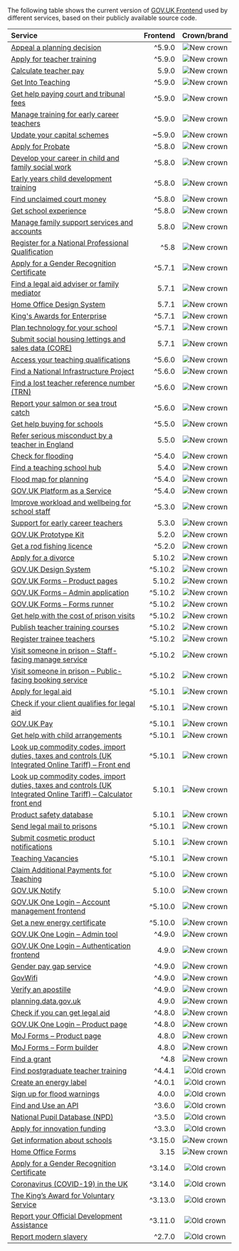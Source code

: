 The following table shows the current version of [GOV.UK Frontend](https://github.com/alphagov/govuk-frontend) used by different services, based on their publicly available source code.

| Service | Frontend | Crown/brand |
| :------ | -------------------: | :---------------: |
| [Appeal a planning decision](https://github.com/Planning-Inspectorate/appeal-planning-decision/) | ^5.9.0 | ![New crown](assets/new-crown.svg) |
| [Apply for teacher training](https://github.com/DFE-Digital/apply-for-teacher-training/) | ^5.9.0 | ![New crown](assets/new-crown.svg) |
| [Calculate teacher pay](https://github.com/DFE-Digital/teacher-pay-calculator/) | 5.9.0 | ![New crown](assets/new-crown.svg) |
| [Get Into Teaching](https://github.com/DFE-Digital/get-into-teaching-app/) | ^5.9.0 | ![New crown](assets/new-crown.svg) |
| [Get help paying court and tribunal fees](https://github.com/ministryofjustice/hwf-publicapp/) | ^5.9.0 | ![New crown](assets/new-crown.svg) |
| [Manage training for early career teachers](https://github.com/DFE-Digital/early-careers-framework/) | ^5.9.0 | ![New crown](assets/new-crown.svg) |
| [Update your capital schemes](https://github.com/acteng/update-your-capital-schemes/) | ~5.9.0 | ![New crown](assets/new-crown.svg) |
| [Apply for Probate](https://github.com/hmcts/probate-frontend/) | ^5.8.0 | ![New crown](assets/new-crown.svg) |
| [Develop your career in child and family social work](https://github.com/DFE-Digital/childrens-social-care-cpd/tree/main/Childrens-Social-Care-CPD/) | ^5.8.0 | ![New crown](assets/new-crown.svg) |
| [Early years child development training](https://github.com/DFE-Digital/early-years-foundation-recovery/) | ^5.8.0 | ![New crown](assets/new-crown.svg) |
| [Find unclaimed court money](https://github.com/ministryofjustice/find-unclaimed-court-money/) | ^5.8.0 | ![New crown](assets/new-crown.svg) |
| [Get school experience](https://github.com/DFE-Digital/schools-experience/) | ^5.8.0 | ![New crown](assets/new-crown.svg) |
| [Manage family support services and accounts](https://github.com/DFE-Digital/fh-services/tree/main/src/shared/web-components/src/familyhubs-frontend/) | 5.8.0 | ![New crown](assets/new-crown.svg) |
| [Register for a National Professional Qualification](https://github.com/DFE-Digital/npq-registration/) | ^5.8 | ![New crown](assets/new-crown.svg) |
| [Apply for a Gender Recognition Certificate](https://github.com/ministryofjustice/grc-app/) | ^5.7.1 | ![New crown](assets/new-crown.svg) |
| [Find a legal aid adviser or family mediator](https://github.com/ministryofjustice/fala/) | 5.7.1 | ![New crown](assets/new-crown.svg) |
| [Home Office Design System](https://github.com/UKHomeOffice/home-office-design-system/tree/main/components/page/) | 5.7.1 | ![New crown](assets/new-crown.svg) |
| [King's Awards for Enterprise](https://github.com/bitzesty/qae/) | ^5.7.1 | ![New crown](assets/new-crown.svg) |
| [Plan technology for your school](https://github.com/DFE-Digital/plan-technology-for-your-school/tree/main/src/Dfe.PlanTech.Web.Node/) | ^5.7.1 | ![New crown](assets/new-crown.svg) |
| [Submit social housing lettings and sales data (CORE)](https://github.com/communitiesuk/submit-social-housing-lettings-and-sales-data/) | 5.7.1 | ![New crown](assets/new-crown.svg) |
| [Access your teaching qualifications](https://github.com/DFE-Digital/access-your-teaching-qualifications/) | ^5.6.0 | ![New crown](assets/new-crown.svg) |
| [Find a National Infrastructure Project](https://github.com/Planning-Inspectorate/applications-service/) | ^5.6.0 | ![New crown](assets/new-crown.svg) |
| [Find a lost teacher reference number (TRN)](https://github.com/DFE-Digital/find-a-lost-trn/) | ^5.6.0 | ![New crown](assets/new-crown.svg) |
| [Report your salmon or sea trout catch](https://github.com/DEFRA/rod-catch-returns-frontend/) | ^5.6.0 | ![New crown](assets/new-crown.svg) |
| [Get help buying for schools](https://github.com/DFE-Digital/buy-for-your-school/) | ^5.5.0 | ![New crown](assets/new-crown.svg) |
| [Refer serious misconduct by a teacher in England](https://github.com/DFE-Digital/refer-serious-misconduct/) | 5.5.0 | ![New crown](assets/new-crown.svg) |
| [Check for flooding](https://github.com/DEFRA/flood-app/) | ^5.4.0 | ![New crown](assets/new-crown.svg) |
| [Find a teaching school hub](https://github.com/DFE-Digital/teaching-school-hub-finder/) | 5.4.0 | ![New crown](assets/new-crown.svg) |
| [Flood map for planning](https://github.com/DEFRA/fmp-app/) | ^5.4.0 | ![New crown](assets/new-crown.svg) |
| [GOV.UK Platform as a Service](https://github.com/alphagov/paas-product-pages/) | ^5.4.0 | ![New crown](assets/new-crown.svg) |
| [Improve workload and wellbeing for school staff](https://github.com/DFE-Digital/improve-workload-and-wellbeing-for-school-staff/) | ^5.3.0 | ![New crown](assets/new-crown.svg) |
| [Support for early career teachers](https://github.com/DFE-Digital/support-for-early-career-teachers/) | 5.3.0 | ![New crown](assets/new-crown.svg) |
| [GOV.UK Prototype Kit](https://github.com/alphagov/govuk-prototype-kit/) | 5.2.0 | ![New crown](assets/new-crown.svg) |
| [Get a rod fishing licence](https://github.com/DEFRA/rod-licensing/tree/main/packages/gafl-webapp-service/) | ^5.2.0 | ![New crown](assets/new-crown.svg) |
| [Apply for a divorce](https://github.com/hmcts/nfdiv-frontend/) | 5.10.2 | ![New crown](assets/new-crown.svg#rebrand) |
| [GOV.UK Design System](https://github.com/alphagov/govuk-design-system/) | ^5.10.2 | ![New crown](assets/new-crown.svg#rebrand) |
| [GOV.UK Forms – Product pages](https://github.com/alphagov/forms-product-page/) | 5.10.2 | ![New crown](assets/new-crown.svg#rebrand) |
| [GOV.UK Forms – Admin application](https://github.com/alphagov/forms-admin/) | ^5.10.2 | ![New crown](assets/new-crown.svg#rebrand) |
| [GOV.UK Forms – Forms runner](https://github.com/alphagov/forms-runner/) | ^5.10.2 | ![New crown](assets/new-crown.svg#rebrand) |
| [Get help with the cost of prison visits](https://github.com/ministryofjustice/help-with-prison-visits-external/) | ^5.10.2 | ![New crown](assets/new-crown.svg#rebrand) |
| [Publish teacher training courses](https://github.com/DFE-Digital/publish-teacher-training/) | ^5.10.2 | ![New crown](assets/new-crown.svg#rebrand) |
| [Register trainee teachers](https://github.com/DFE-Digital/register-trainee-teachers/) | ^5.10.2 | ![New crown](assets/new-crown.svg#rebrand) |
| [Visit someone in prison – Staff-facing manage service](https://github.com/ministryofjustice/book-a-prison-visit-staff-ui/) | ^5.10.2 | ![New crown](assets/new-crown.svg#rebrand) |
| [Visit someone in prison – Public-facing booking service](https://github.com/ministryofjustice/hmpps-book-a-prison-visit-ui/) | ^5.10.2 | ![New crown](assets/new-crown.svg#rebrand) |
| [Apply for legal aid](https://github.com/ministryofjustice/laa-apply-for-legal-aid/) | ^5.10.1 | ![New crown](assets/new-crown.svg#rebrand) |
| [Check if your client qualifies for legal aid](https://github.com/ministryofjustice/laa-estimate-financial-eligibility-for-legal-aid/) | ^5.10.1 | ![New crown](assets/new-crown.svg#rebrand) |
| [GOV.UK Pay](https://github.com/alphagov/pay-frontend/) | ^5.10.1 | ![New crown](assets/new-crown.svg#rebrand) |
| [Get help with child arrangements](https://github.com/ministryofjustice/help-with-child-arrangements/) | ^5.10.1 | ![New crown](assets/new-crown.svg#rebrand) |
| [Look up commodity codes, import duties, taxes and controls (UK Integrated Online Tariff) – Front end](https://github.com/trade-tariff/trade-tariff-frontend/) | ^5.10.1 | ![New crown](assets/new-crown.svg#rebrand) |
| [Look up commodity codes, import duties, taxes and controls (UK Integrated Online Tariff) – Calculator front end](https://github.com/trade-tariff/trade-tariff-duty-calculator/) | 5.10.1 | ![New crown](assets/new-crown.svg#rebrand) |
| [Product safety database](https://github.com/UKGovernmentBEIS/beis-opss-psd/) | 5.10.1 | ![New crown](assets/new-crown.svg#rebrand) |
| [Send legal mail to prisons](https://github.com/ministryofjustice/send-legal-mail-to-prisons/) | ^5.10.1 | ![New crown](assets/new-crown.svg#rebrand) |
| [Submit cosmetic product notifications](https://github.com/UKGovernmentBEIS/beis-opss-cosmetics/tree/main/cosmetics-web/) | 5.10.1 | ![New crown](assets/new-crown.svg#rebrand) |
| [Teaching Vacancies](https://github.com/DFE-Digital/teaching-vacancies/) | ^5.10.1 | ![New crown](assets/new-crown.svg#rebrand) |
| [Claim Additional Payments for Teaching](https://github.com/DFE-Digital/claim-additional-payments-for-teaching/) | ^5.10.0 | ![New crown](assets/new-crown.svg#rebrand) |
| [GOV.UK Notify](https://github.com/alphagov/notifications-admin/) | 5.10.0 | ![New crown](assets/new-crown.svg#rebrand) |
| [GOV.UK One Login – Account management frontend](https://github.com/govuk-one-login/di-account-management-frontend/) | ^5.10.0 | ![New crown](assets/new-crown.svg#rebrand) |
| [Get a new energy certificate](https://github.com/communitiesuk/epb-frontend/) | ^5.10.0 | ![New crown](assets/new-crown.svg#rebrand) |
| [GOV.UK One Login – Admin tool](https://github.com/govuk-one-login/onboarding-self-service-experience/tree/main/express/) | ^4.9.0 | ![New crown](assets/new-crown.svg) |
| [GOV.UK One Login – Authentication frontend](https://github.com/govuk-one-login/authentication-frontend/) | 4.9.0 | ![New crown](assets/new-crown.svg) |
| [Gender pay gap service](https://github.com/cabinetoffice/gender-pay-gap/tree/main/GenderPayGap.WebUI/) | ^4.9.0 | ![New crown](assets/new-crown.svg) |
| [GovWifi](https://github.com/alphagov/govwifi-product-page/) | ^4.9.0 | ![New crown](assets/new-crown.svg) |
| [Verify an apostille](https://github.com/UKForeignOffice/verify-apostille-service/) | ^4.9.0 | ![New crown](assets/new-crown.svg) |
| [planning.data.gov.uk](https://github.com/digital-land/digital-land.info/) | 4.9.0 | ![New crown](assets/new-crown.svg) |
| [Check if you can get legal aid](https://github.com/ministryofjustice/cla_public/) | ^4.8.0 | ![New crown](assets/new-crown.svg) |
| [GOV.UK One Login – Product page](https://github.com/govuk-one-login/onboarding-product-page/) | ^4.8.0 | ![New crown](assets/new-crown.svg) |
| [MoJ Forms – Product page](https://github.com/ministryofjustice/formbuilder-product-page/) | 4.8.0 | ![New crown](assets/new-crown.svg) |
| [MoJ Forms – Form builder](https://github.com/ministryofjustice/fb-editor/) | 4.8.0 | ![New crown](assets/new-crown.svg) |
| [Find a grant](https://github.com/cabinetoffice/gap-find-apply-web/tree/main/packages/applicant/) | ^4.8 | ![New crown](assets/new-crown.svg) |
| [Find postgraduate teacher training](https://github.com/DFE-Digital/find-teacher-training/) | ^4.4.1 | ![Old crown](assets/old-crown.svg) |
| [Create an energy label](https://github.com/UKGovernmentBEIS/energy-label-service/) | ^4.0.1 | ![Old crown](assets/old-crown.svg) |
| [Sign up for flood warnings](https://github.com/DEFRA/flood-xws-contact-web/) | 4.0.0 | ![Old crown](assets/old-crown.svg) |
| [Find and Use an API](https://github.com/DFE-Digital/eapim-developer-hub/) | ^3.6.0 | ![Old crown](assets/old-crown.svg) |
| [National Pupil Database (NPD)](https://github.com/DFE-Digital/npd-find-and-explore/) | ^3.5.0 | ![Old crown](assets/old-crown.svg) |
| [Apply for innovation funding](https://github.com/InnovateUKGitHub/innovation-funding-service/tree/main/ifs-web-service/) | ^3.3.0 | ![Old crown](assets/old-crown.svg) |
| [Get information about schools](https://github.com/DFE-Digital/get-information-about-schools/tree/main/Web/Edubase.Web.UI/) | ^3.15.0 | ![New crown](assets/new-crown.svg) |
| [Home Office Forms](https://github.com/UKHomeOfficeForms/hof/) | 3.15 | ![New crown](assets/new-crown.svg) |
| [Apply for a Gender Recognition Certificate](https://github.com/cabinetoffice/grc-app/) | ^3.14.0 | ![Old crown](assets/old-crown.svg) |
| [Coronavirus (COVID-19) in the UK ](https://github.com/publichealthengland/coronavirus-dashboard/) | ^3.14.0 | ![Old crown](assets/old-crown.svg) |
| [The King’s Award for Voluntary Service](https://github.com/bitzesty/qavs-v2/) | ^3.13.0 | ![Old crown](assets/old-crown.svg) |
| [Report your Official Development Assistance](https://github.com/UKGovernmentBEIS/beis-report-official-development-assistance/) | ^3.11.0 | ![Old crown](assets/old-crown.svg) |
| [Report modern slavery](https://github.com/UKHomeOffice/modern-slavery/) | ^2.7.0 | ![Old crown](assets/old-crown.svg) |
